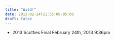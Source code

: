 ```yaml
---
title: "Wild!"
date: 2013-02-24T21:36:00-05:00
draft: false
---
```

- 2013 Scotties Final February 24th, 2013 9:36pm